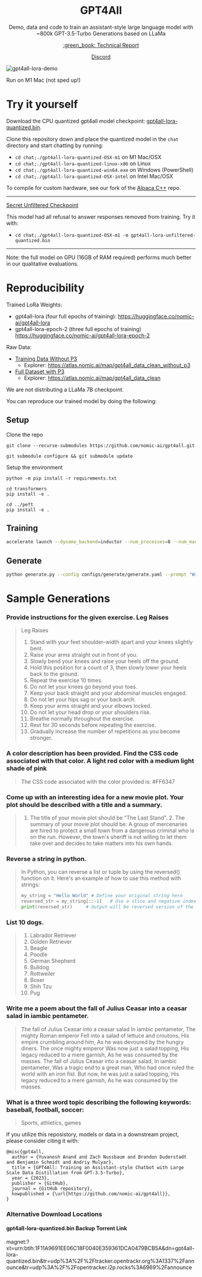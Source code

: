 <h1 align="center">GPT4All</h1>
<p align="center">Demo, data and code to train an assistant-style large language model with ~800k GPT-3.5-Turbo Generations based on LLaMa</p>

<p align="center">
<a href="https://s3.amazonaws.com/static.nomic.ai/gpt4all/2023_GPT4All_Technical_Report.pdf">:green_book: Technical Report</a>
</p>
<p align="center">
<a href="https://discord.gg/kvmy6dQB">Discord</a>
</p>



![gpt4all-lora-demo](https://user-images.githubusercontent.com/13879686/228352356-de66ca7a-df70-474e-b929-2e3656165051.gif)

Run on M1 Mac (not sped up!)

# Try it yourself

Download the CPU quantized gpt4all model checkpoint: [gpt4all-lora-quantized.bin](https://the-eye.eu/public/AI/models/nomic-ai/gpt4all/gpt4all-lora-quantized.bin).


Clone this repository down and place the quantized model in the `chat` directory and start chatting by running:

- `cd chat;./gpt4all-lora-quantized-OSX-m1` on M1 Mac/OSX
- `cd chat;./gpt4all-lora-quantized-linux-x86` on Linux
- `cd chat;./gpt4all-lora-quantized-win64.exe` on Windows (PowerShell)
- `cd chat;./gpt4all-lora-quantized-OSX-intel` on Intel Mac/OSX

To compile for custom hardware, see our fork of the [Alpaca C++](https://github.com/zanussbaum/gpt4all.cpp) repo.

-----------

[Secret Unfiltered Checkpoint](https://the-eye.eu/public/AI/models/nomic-ai/gpt4all/gpt4all-lora-unfiltered-quantized.bin)

This model had all refusal to answer responses removed from training. Try it with:
- `cd chat;./gpt4all-lora-quantized-OSX-m1 -m gpt4all-lora-unfiltered-quantized.bin`

-----------
Note: the full model on GPU (16GB of RAM required) performs much better in our qualitative evaluations.

# Reproducibility

Trained LoRa Weights:
- gpt4all-lora (four full epochs of training):  https://huggingface.co/nomic-ai/gpt4all-lora
- gpt4all-lora-epoch-2 (three full epochs of training) https://huggingface.co/nomic-ai/gpt4all-lora-epoch-2

Raw Data:
- [Training Data Without P3](https://s3.amazonaws.com/static.nomic.ai/gpt4all/2022_03_27/gpt4all_curated_data_without_p3_2022_03_27.tar.gz)
  - Explorer: https://atlas.nomic.ai/map/gpt4all_data_clean_without_p3
- [Full Dataset with P3](https://s3.amazonaws.com/static.nomic.ai/gpt4all/2022_03_27/gpt4all_curated_data_full_2022_03_27.tar.gz)
  - Explorer: https://atlas.nomic.ai/map/gpt4all_data_clean

We are not distributing a LLaMa 7B checkpoint.

You can reproduce our trained model by doing the following:

## Setup

Clone the repo

`git clone --recurse-submodules https://github.com/nomic-ai/gpt4all.git`

`git submodule configure && git submodule update`

Setup the environment

```
python -m pip install -r requirements.txt

cd transformers
pip install -e . 

cd ../peft
pip install -e .
```

## Training

```bash
accelerate launch --dynamo_backend=inductor --num_processes=8 --num_machines=1 --machine_rank=0 --deepspeed_multinode_launcher standard --mixed_precision=bf16  --use_deepspeed --deepspeed_config_file=configs/deepspeed/ds_config.json train.py --config configs/train/finetune-7b.yaml
```

## Generate

```bash
python generate.py --config configs/generate/generate.yaml --prompt "Write a script to reverse a string in Python"
```

# Sample Generations

### Provide instructions for the given exercise. Leg Raises
>Leg Raises
>1. Stand with your feet shoulder-width apart and your knees slightly bent.
>2. Raise your arms straight out in front of you.
>3. Slowly bend your knees and raise your heels off the ground.
>4. Hold this position for a count of 3, then slowly lower your heels back to the ground.
>5. Repeat the exercise 10 times.
>6. Do not let your knees go beyond your toes.
>7. Keep your back straight and your abdominal muscles engaged.
>8. Do not let your hips sag or your back arch.
>9. Keep your arms straight and your elbows locked.
>10. Do not let your head drop or your shoulders rise.
>11. Breathe normally throughout the exercise.
>12. Rest for 30 seconds before repeating the exercise.
>13. Gradually increase the number of repetitions as you become stronger.


### A color description has been provided. Find the CSS code associated with that color. A light red color with a medium light shade of pink

>The CSS code associated with the color provided is: #FF6347


### Come up with an interesting idea for a new movie plot. Your plot should be described with a title and a summary.

>1. The title of your movie plot should be "The Last Stand". 2. The summary of your movie plot should be: A group of mercenaries are hired to protect a small town from a dangerous criminal who is on the run. However, the town's sheriff is not willing to let them take over and decides to take matters into his own hands.

### Reverse a string in python.
> In Python, you can reverse a list or tuple by using the reversed() function on it. Here's an example of how to use this method with strings: 
>    ```python
>   my_string = "Hello World" # Define your original string here
>   reversed_str = my_string[::-1]   # Use a slice and negative index for reverse order
>   print(reversed_str)     # Output will be reversed version of the inputted string.

### List 10 dogs.
>1. Labrador Retriever
>2. Golden Retriever
>3. Beagle
>4. Poodle
>5. German Shepherd
>6. Bulldog
>7. Rottweiler
>8. Boxer
>9. Shih Tzu
>10. Pug

### Write me a poem about the fall of Julius Ceasar into a ceasar salad in iambic pentameter. 
>The fall of Julius Ceasar into a ceasar salad
>In iambic pentameter,
>The mighty Roman emperor
>Fell into a salad of lettuce and croutons,
>His empire crumbling around him,
>As he was devoured by the hungry diners.
>The once mighty emperor
>Was now just a salad topping,
>His legacy reduced to a mere garnish,
>As he was consumed by the masses.
>The fall of Julius Ceasar into a ceasar salad,
>In iambic pentameter,
>Was a tragic end to a great man,
>Who had once ruled the world with an iron fist.
>But now, he was just a salad topping,
>His legacy reduced to a mere garnish,
>As he was consumed by the masses.
    
### What is a three word topic describing the following keywords: baseball, football, soccer: 
>Sports, athletics, games
    


If you utilize this reposistory, models or data in a downstream project, please consider citing it with:
```
@misc{gpt4all,
  author = {Yuvanesh Anand and Zach Nussbaum and Brandon Duderstadt and Benjamin Schmidt and Andriy Mulyar},
  title = {GPT4All: Training an Assistant-style Chatbot with Large Scale Data Distillation from GPT-3.5-Turbo},
  year = {2023},
  publisher = {GitHub},
  journal = {GitHub repository},
  howpublished = {\url{https://github.com/nomic-ai/gpt4all}},
}
```

### Alternative Download Locations
#### gpt4all-lora-quantized.bin Backup Torrent Link
magnet:?xt=urn:btih:1F11A9691EE06C18F0040E359361DCA0479BCB5A&dn=gpt4all-lora-quantized.bin&tr=udp%3A%2F%2Ftracker.opentrackr.org%3A1337%2Fannounce&tr=udp%3A%2F%2Fopentracker.i2p.rocks%3A6969%2Fannounce

